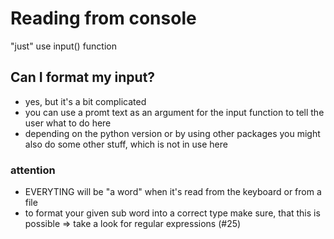 #	Reading from console

"just" use input() function

##	Can I format my input?

-	yes, but it's a bit complicated
-	you can use a promt text as an argument for the input function to tell the user what to do here
-	depending on the python version or by using other packages you might also do some other stuff, which is not in use here

###	attention
-	EVERYTING will be "a word" when it's read from the keyboard or from a file
-	to format your given sub word into a correct type make sure, that this is possible => take a look for regular expressions (#25)